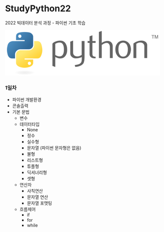 # StudyPython22
2022 빅데이터 분석 과정 - 파이썬 기초 학습


![파이썬](python_logo.png)
<!-- 
<img src='python_logo.png' />  
-->

### 1일차
- 파이썬 개발환경
- 콘솔츨력
- 기본 문법
    - 변수
    - 데이터타입
        - None
        - 정수
        - 실수형
        - 문자열 (파이썬 문자형은 없음)
        - 불형
        - 리스트형
        - 튜플형
        - 딕셔너리형
        - 셋형
    - 연산자
        - 사칙연산
        - 문자열 연산
        - 문자열 포맷팅
    - 흐름제어
        - if
        - for
        - while